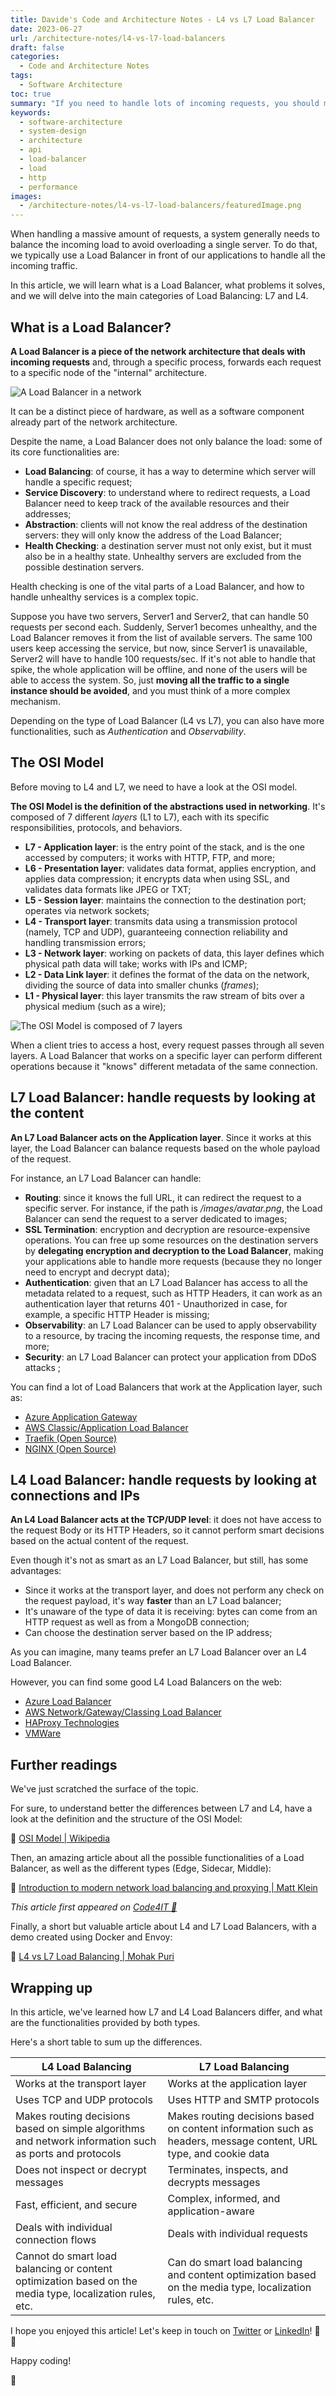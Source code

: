 ```yaml
---
title: Davide's Code and Architecture Notes - L4 vs L7 Load Balancer
date: 2023-06-27
url: /architecture-notes/l4-vs-l7-load-balancers
draft: false
categories:
  - Code and Architecture Notes
tags:
  - Software Architecture
toc: true
summary: "If you need to handle lots of incoming requests, you should manage the incoming traffic by balancing the load across different servers. You should consider adding a Load Balancer: it's a layer of abstraction that handles requests, availability, and security in a centralized place."
keywords:
  - software-architecture
  - system-design
  - architecture
  - api
  - load-balancer
  - load
  - http
  - performance
images:
  - /architecture-notes/l4-vs-l7-load-balancers/featuredImage.png
---
```


When handling a massive amount of requests, a system generally needs to balance the incoming load to avoid overloading a single server. To do that, we typically use a Load Balancer in front of our applications to handle all the incoming traffic.

In this article, we will learn what is a Load Balancer, what problems it solves, and we will delve into the main categories of Load Balancing: L7 and L4.

## What is a Load Balancer?

**A Load Balancer is a piece of the network architecture that deals with incoming requests** and, through a specific process, forwards each request to a specific node of the "internal" architecture.

![A Load Balancer in a network](./load-balancer.png)

It can be a distinct piece of hardware, as well as a software component already part of the network architecture.

Despite the name, a Load Balancer does not only balance the load: some of its core functionalities are:

- **Load Balancing**: of course, it has a way to determine which server will handle a specific request;
- **Service Discovery**: to understand where to redirect requests, a Load Balancer need to keep track of the available resources and their addresses;
- **Abstraction**: clients will not know the real address of the destination servers: they will only know the address of the Load Balancer;
- **Health Checking**: a destination server must not only exist, but it must also be in a healthy state. Unhealthy servers are excluded from the possible destination servers.

Health checking is one of the vital parts of a Load Balancer, and how to handle unhealthy services is a complex topic.

Suppose you have two servers, Server1 and Server2, that can handle 50 requests per second each. Suddenly, Server1 becomes unhealthy, and the Load Balancer removes it from the list of available servers. The same 100 users keep accessing the service, but now, since Server1 is unavailable, Server2 will have to handle 100 requests/sec. If it's not able to handle that spike, the whole application will be offline, and none of the users will be able to access the system. So, just **moving all the traffic to a single instance should be avoided**, and you must think of a more complex mechanism.

Depending on the type of Load Balancer (L4 vs L7), you can also have more functionalities, such as _Authentication_ and _Observability_.

## The OSI Model

Before moving to L4 and L7, we need to have a look at the OSI model.

**The OSI Model is the definition of the abstractions used in networking**. It's composed of 7 different _layers_ (L1 to L7), each with its specific responsibilities, protocols, and behaviors.

- **L7 - Application layer**: is the entry point of the stack, and is the one accessed by computers; it works with HTTP, FTP, and more;
- **L6 - Presentation layer**: validates data format, applies encryption, and applies data compression; it encrypts data when using SSL, and validates data formats like JPEG or TXT;
- **L5 - Session layer**: maintains the connection to the destination port; operates via network sockets;
- **L4 - Transport layer**: transmits data using a transmission protocol (namely, TCP and UDP), guaranteeing connection reliability and handling transmission errors;
- **L3 - Network layer**: working on packets of data, this layer defines which physical path data will take; works with IPs and ICMP;
- **L2 - Data Link layer**: it defines the format of the data on the network, dividing the source of data into smaller chunks (_frames_);
- **L1 - Physical layer**: this layer transmits the raw stream of bits over a physical medium (such as a wire);

![The OSI Model is composed of 7 layers](./OSI-model.png)

When a client tries to access a host, every request passes through all seven layers. A Load Balancer that works on a specific layer can perform different operations because it "knows" different metadata of the same connection.

## L7 Load Balancer: handle requests by looking at the content

**An L7 Load Balancer acts on the Application layer**. Since it works at this layer, the Load Balancer can balance requests based on the whole payload of the request.

For instance, an L7 Load Balancer can handle:

- **Routing**: since it knows the full URL, it can redirect the request to a specific server. For instance, if the path is _/images/avatar.png_, the Load Balancer can send the request to a server dedicated to images;
- **SSL Termination**: encryption and decryption are resource-expensive operations. You can free up some resources on the destination servers by **delegating encryption and decryption to the Load Balancer**, making your applications able to handle more requests (because they no longer need to encrypt and decrypt data);
- **Authentication**: given that an L7 Load Balancer has access to all the metadata related to a request, such as HTTP Headers, it can work as an authentication layer that returns 401 - Unauthorized in case, for example, a specific HTTP Header is missing;
- **Observability**: an L7 Load Balancer can be used to apply observability to a resource, by tracing the incoming requests, the response time, and more;
- **Security**: an L7 Load Balancer can protect your application from DDoS attacks ;

You can find a lot of Load Balancers that work at the Application layer, such as:

- [Azure Application Gateway](https://learn.microsoft.com/en-us/azure/application-gateway/overview?wt.mc_id=DT-MVP-5005077)
- [AWS Classic/Application Load Balancer](https://aws.amazon.com/elasticloadbalancing/features/)
- [Traefik (Open Source)](https://traefik.io/)
- [NGINX (Open Source)](https://github.com/nginx/nginx)

## L4 Load Balancer: handle requests by looking at connections and IPs

**An L4 Load Balancer acts at the TCP/UDP level**: it does not have access to the request Body or its HTTP Headers, so it cannot perform smart decisions based on the actual content of the request.

Even though it's not as smart as an L7 Load Balancer, but still, has some advantages:

- Since it works at the transport layer, and does not perform any check on the request payload, it's way **faster** than an L7 Load balancer;
- It's unaware of the type of data it is receiving: bytes can come from an HTTP request as well as from a MongoDB connection;
- Can choose the destination server based on the IP address;

As you can imagine, many teams prefer an L7 Load Balancer over an L4 Load Balancer.

However, you can find some good L4 Load Balancers on the web:

- [Azure Load Balancer](https://learn.microsoft.com/en-us/azure/load-balancer/load-balancer-overview?wt.mc_id=DT-MVP-5005077)
- [AWS Network/Gateway/Classing Load Balancer](https://aws.amazon.com/elasticloadbalancing/features/)
- [HAProxy Technologies](https://www.haproxy.com/solutions/load-balancing)
- [VMWare](https://docs.vmware.com/en/VMware-Tanzu-Kubernetes-Grid-Integrated-Edition/1.16/tkgi/GUID-network-profiles-ncp-lb.html)

## Further readings

We've just scratched the surface of the topic.

For sure, to understand better the differences between L7 and L4, have a look at the definition and the structure of the OSI Model:

🔗 [OSI Model | Wikipedia](https://en.wikipedia.org/wiki/OSI_model)

Then, an amazing article about all the possible functionalities of a Load Balancer, as well as the different types (Edge, Sidecar, Middle):

🔗 [Introduction to modern network load balancing and proxying | Matt Klein](https://blog.envoyproxy.io/introduction-to-modern-network-load-balancing-and-proxying-a57f6ff80236)

_This article first appeared on [Code4IT 🐧](https://www.code4it.dev/)_

Finally, a short but valuable article about L4 and L7 Load Balancers, with a demo created using Docker and Envoy:

🔗 [L4 vs L7 Load Balancing | Mohak Puri](https://levelup.gitconnected.com/l4-vs-l7-load-balancing-d2012e271f56)

## Wrapping up

In this article, we've learned how L7 and L4 Load Balancers differ, and what are the functionalities provided by both types.

Here's a short table to sum up the differences.

| L4 Load Balancing                                                                                        | L7 Load Balancing                                                                                                |
| -------------------------------------------------------------------------------------------------------- | ---------------------------------------------------------------------------------------------------------------- |
| Works at the transport layer                                                                             | Works at the application layer                                                                                   |
| Uses TCP and UDP protocols                                                                               | Uses HTTP and SMTP protocols                                                                                     |
| Makes routing decisions based on simple algorithms and network information such as ports and protocols   | Makes routing decisions based on content information such as headers, message content, URL type, and cookie data |
| Does not inspect or decrypt messages                                                                     | Terminates, inspects, and decrypts messages                                                                      |
| Fast, efficient, and secure                                                                              | Complex, informed, and application-aware                                                                         |
| Deals with individual connection flows                                                                   | Deals with individual requests                                                                                   |
| Cannot do smart load balancing or content optimization based on the media type, localization rules, etc. | Can do smart load balancing and content optimization based on the media type, localization rules, etc.           |

I hope you enjoyed this article! Let's keep in touch on [Twitter](https://twitter.com/BelloneDavide) or [LinkedIn](https://www.linkedin.com/in/BelloneDavide/)! 🤜🤛

Happy coding!

🐧
